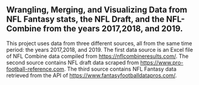 ## Wrangling, Merging, and Visualizing Data from NFL Fantasy stats, the NFL Draft, and the NFL-Combine from the years 2017,2018, and 2019.
This project uses data from three different sources, all from the same time period: the years 2017,2018, and 2019. The first data source is an Excel file of NFL Combine data compiled from https://nflcombineresults.com/. The second source contains NFL draft data scraped from https://www.pro-football-reference.com. The third source contains NFL Fantasy data retrieved from the API of https://www.fantasyfootballdatapros.com/.
